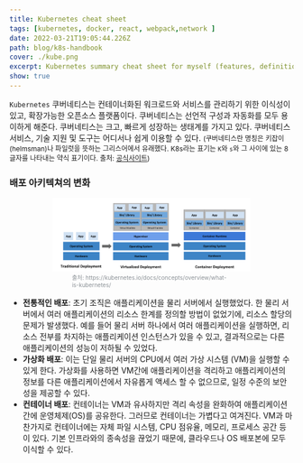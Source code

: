 ```yaml
---
title: Kubernetes cheat sheet 
tags: [kubernetes, docker, react, webpack,network ]
date: 2022-03-21T19:05:44.226Z
path: blog/k8s-handbook
cover: ./kube.png
excerpt: Kubernetes summary cheat sheet for myself︎ (features, definitions, commands and etc)
show: true
---
```


`Kubernetes` 쿠버네티스는 컨테이너화된 워크로드와 서비스를 관리하기 위한 이식성이 있고, 확장가능한 오픈소스 플랫폼이다. 쿠버네티스는 선언적 구성과 자동화를 모두 용이하게 해준다. 쿠버네티스는 크고, 빠르게 성장하는 생태계를 가지고 있다. 쿠버네티스 서비스, 기술 지원 및 도구는 어디서나 쉽게 이용할 수 있다.
<span style="font-size: 12px;">(쿠버네티스란 명칭은 키잡이(helmsman)나 파일럿을 뜻하는 그리스어에서 유래했다. K8s라는 표기는 `K`와 `s`와 그 사이에 있는 8글자를 나타내는 약식 표기이다. 출처: <a href='https://kubernetes.io/docs/concepts/overview/what-is-kubernetes/' target='_blank'>공식사이트</a>)</span>

### 배포 아키텍쳐의 변화 
<div style="width: 70%;margin-bottom: 15px; margin-left:auto; margin-right: auto;">
  <img src="./deploy.png"/>
  <div style="width:80%;margin-left:auto; margin-right: auto;font-size:10px;color:#8b9196">출처: https://kubernetes.io/docs/concepts/overview/what-is-kubernetes/</div>
</div>

- **전통적인 배포**: 초기 조직은 애플리케이션을 물리 서버에서 실행했었다. 한 물리 서버에서 여러 애플리케이션의 리소스 한계를 정의할 방법이 없었기에, 리소스 할당의 문제가 발생했다. 예를 들어 물리 서버 하나에서 여러 애플리케이션을 실행하면, 리소스 전부를 차지하는 애플리케이션 인스턴스가 있을 수 있고, 결과적으로는 다른 애플리케이션의 성능이 저하될 수 있었다.
- **가상화 배포**: 이는 단일 물리 서버의 CPU에서 여러 가상 시스템 (VM)을 실행할 수 있게 한다. 가상화를 사용하면 VM간에 애플리케이션을 격리하고 애플리케이션의 정보를 다른 애플리케이션에서 자유롭게 액세스 할 수 없으므로, 일정 수준의 보안성을 제공할 수 있다.   
- **컨테이너 배포**: 컨테이너는 VM과 유사하지만 격리 속성을 완화하여 애플리케이션 간에 운영체제(OS)를 공유한다. 그러므로 컨테이너는 가볍다고 여겨진다. VM과 마찬가지로 컨테이너에는 자체 파일 시스템, CPU 점유율, 메모리, 프로세스 공간 등이 있다. 기본 인프라와의 종속성을 끊었기 때문에, 클라우드나 OS 배포본에 모두 이식할 수 있다.
